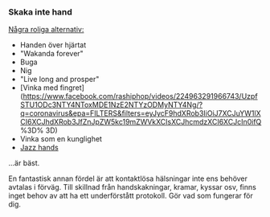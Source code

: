 ### Skaka inte hand 

[Några roliga alternativ:](https://twitter.com/figgyjam/status/1234659499169857536)

 - Handen över hjärtat
 - "Wakanda forever"
 - Buga
 - Nig 
 - "Live long and prosper"
 - [Vinka med fingret](https://www.facebook.com/rashiphop/videos/224963291966743/UzpfSTU1ODc3NTY4NToxMDE1NzE2NTYzODMyNTY4Ng/?q=coronavirus&epa=FILTERS&filters=eyJycF9hdXRob3IiOiJ7XCJuYW1lXCI6XCJhdXRob3JfZnJpZW5kc19mZWVkXCIsXCJhcmdzXCI6XCJcIn0ifQ %3D% 3D) 
 - Vinka som en kunglighet
 - [Jazz hands](https://www.thebroadwaybeat.com/post/cdc-urges-citizens-to-avoid-spreading-coronavirus-by-greeting-exclusively-with-jazz-hands) 

...är bäst. 

En fantastisk annan fördel är att kontaktlösa hälsningar inte ens behöver avtalas i förväg. Till skillnad från handskakningar, kramar, kyssar osv, finns inget behov av att ha ett underförstått protokoll. Gör vad som fungerar för dig.
